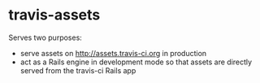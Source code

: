 # travis-assets

Serves two purposes:

* serve assets on http://assets.travis-ci.org in production
* act as a Rails engine in development mode so that assets are directly served from the travis-ci Rails app
